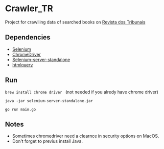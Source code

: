 # Crawler_TR
Project for crawlling data of searched books on [Revista dos Tribunais](https://www.livrariart.com.br)

## Dependencies
- [Selenium](https://github.com/tebeka/selenium#readme)
- [ChromeDriver](https://sites.google.com/a/chromium.org/chromedriver/)
- [Selenium-server-standalone](https://selenium-release.storage.googleapis.com/index.html?path=3.5/)
- [htmlquery](https://github.com/antchfx/htmlquery)

## Run
```brew install chrome driver ``` (not needed if you alredy have chrome driver)

```java -jar selenium-server-standalone.jar```

```go run main.go```


## Notes
- Sometimes chromedriver need a clearnce in security options on MacOS.
- Don't forget to previus install Java.
